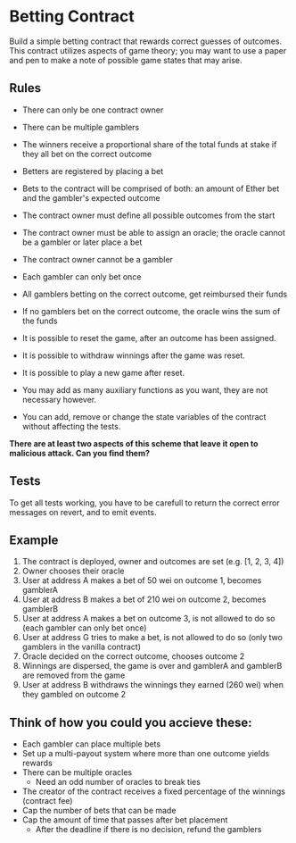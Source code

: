# Betting Contract
Build a simple betting contract that rewards correct guesses of outcomes. This contract utilizes aspects of game theory; you may want to use a paper and pen to make a note of possible game states that may arise.

## Rules
* There can only be one contract owner
* There can be multiple gamblers
* The winners receive a proportional share of the total funds at stake if they all bet on the correct outcome
* Betters are registered by placing a bet
* Bets to the contract will be comprised of both: an amount of Ether bet and the gambler's expected outcome
* The contract owner must define all possible outcomes from the start
* The contract owner must be able to assign an oracle; the oracle cannot be a gambler or later place a bet
* The contract owner cannot be a gambler
* Each gambler can only bet once
* All gamblers betting on the correct outcome, get reimbursed their funds
* If no gamblers bet on the correct outcome, the oracle wins the sum of the funds

* It is possible to reset the game, after an outcome has been assigned.
* It is possible to withdraw winnings after the game was reset.
* It is possible to play a new game after reset.

* You may add as many auxiliary functions as you want, they are not necessary however.
* You can add, remove or change the state variables of the contract without affecting the tests.

**There are at least two aspects of this scheme that leave it open to malicious attack. Can you find them?**

## Tests
To get all tests working, you have to be carefull to return the correct error messages on revert, and to emit events.



## Example

1. The contract is deployed, owner and outcomes are set (e.g. [1, 2, 3, 4])
2. Owner chooses their oracle
3. User at address A makes a bet of 50 wei on outcome 1, becomes gamblerA
4. User at address B makes a bet of 210 wei on outcome 2, becomes gamblerB
5. User at address A makes a bet on outcome 3, is not allowed to do so (each gambler can only bet once)
6. User at address G tries to make a bet, is not allowed to do so (only two gamblers in the vanilla contract)
7. Oracle decided on the correct outcome, chooses outcome 2
8. Winnings are dispersed, the game is over and gamblerA and gamblerB are removed from the game
9. User at address B withdraws the winnings they earned (260 wei) when they gambled on outcome 2

## Think of how you could you accieve these:
* Each gambler can place multiple bets
* Set up a multi-payout system where more than one outcome yields rewards
* There can be multiple oracles
  * Need an odd number of oracles to break ties
* The creator of the contract receives a fixed percentage of the winnings (contract fee)
* Cap the number of bets that can be made
* Cap the amount of time that passes after bet placement
  * After the deadline if there is no decision, refund the gamblers
